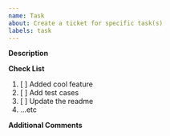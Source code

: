 ```yaml
---
name: Task
about: Create a ticket for specific task(s)
labels: task
---
```


**Description**

<!--
A clear and concise description of what the task is.
-->

**Check List**

1. [ ] Added cool feature
2. [ ] Add test cases
3. [ ] Update the readme
4. ...etc

**Additional Comments**

<!--
Add any other context about the problem here.
-->
